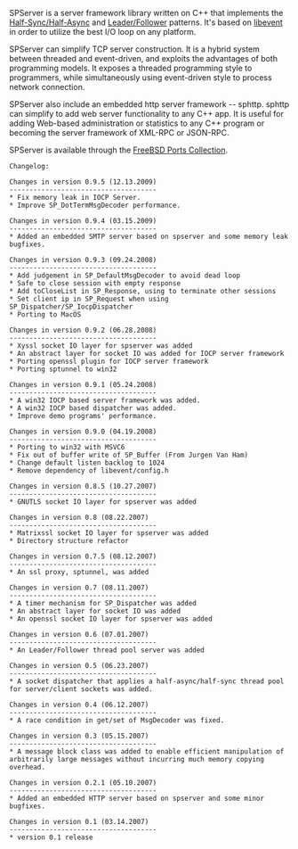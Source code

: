 SPServer is a server framework library written on C++ that implements the [Half-Sync/Half-Async](http://www.cs.wustl.edu/~schmidt/PDF/HS-HA.pdf) and [Leader/Follower](http://www.cs.wustl.edu/~schmidt/PDF/lf.pdf) patterns. It's based on [libevent](http://www.monkey.org/~provos/libevent/) in order to utilize the best I/O loop on any platform.

SPServer can simplify TCP server construction. It is a hybrid system between threaded and event-driven, and exploits the advantages of both programming models. It exposes a threaded programming style to programmers, while simultaneously using event-driven style to process network connection.

SPServer also include an embedded http server framework -- sphttp. sphttp can simplify to add web server functionality to any C++ app. It is useful for adding Web-based administration or statistics to any C++ program or becoming the server framework of XML-RPC or JSON-RPC.

SPServer is available through the [FreeBSD Ports Collection](http://www.freshports.org/net/spserver).

```
Changelog:

Changes in version 0.9.5 (12.13.2009)
-------------------------------------
* Fix memory leak in IOCP Server.
* Improve SP_DotTermMsgDecoder performance.

Changes in version 0.9.4 (03.15.2009)
-------------------------------------
* Added an embedded SMTP server based on spserver and some memory leak bugfixes.

Changes in version 0.9.3 (09.24.2008)
-------------------------------------
* Add judgement in SP_DefaultMsgDecoder to avoid dead loop
* Safe to close session with empty response
* Add toCloseList in SP_Response, using to terminate other sessions
* Set client ip in SP_Request when using SP_Dispatcher/SP_IocpDispatcher
* Porting to MacOS

Changes in version 0.9.2 (06.28.2008)
-------------------------------------
* Xyssl socket IO layer for spserver was added
* An abstract layer for socket IO was added for IOCP server framework
* Porting openssl plugin for IOCP server framework
* Porting sptunnel to win32

Changes in version 0.9.1 (05.24.2008)
-------------------------------------
* A win32 IOCP based server framework was added.
* A win32 IOCP based dispatcher was added.
* Improve demo programs' performance.

Changes in version 0.9.0 (04.19.2008)
-------------------------------------
* Porting to win32 with MSVC6
* Fix out of buffer write of SP_Buffer (From Jurgen Van Ham)
* Change default listen backlog to 1024
* Remove dependency of libevent/config.h

Changes in version 0.8.5 (10.27.2007)
-------------------------------------
* GNUTLS socket IO layer for spserver was added

Changes in version 0.8 (08.22.2007)
-------------------------------------
* Matrixssl socket IO layer for spserver was added
* Directory structure refactor

Changes in version 0.7.5 (08.12.2007)
-------------------------------------
* An ssl proxy, sptunnel, was added

Changes in version 0.7 (08.11.2007)
-------------------------------------
* A timer mechanism for SP_Dispatcher was added
* An abstract layer for socket IO was added
* An openssl socket IO layer for spserver was added

Changes in version 0.6 (07.01.2007)
-------------------------------------
* An Leader/Follower thread pool server was added

Changes in version 0.5 (06.23.2007)
-------------------------------------
* A socket dispatcher that applies a half-async/half-sync thread pool for server/client sockets was added.

Changes in version 0.4 (06.12.2007)
-------------------------------------
* A race condition in get/set of MsgDecoder was fixed.

Changes in version 0.3 (05.15.2007)
-------------------------------------
* A message block class was added to enable efficient manipulation of arbitrarily large messages without incurring much memory copying overhead.

Changes in version 0.2.1 (05.10.2007)
-------------------------------------
* Added an embedded HTTP server based on spserver and some minor bugfixes.

Changes in version 0.1 (03.14.2007)
-------------------------------------
* version 0.1 release
```
